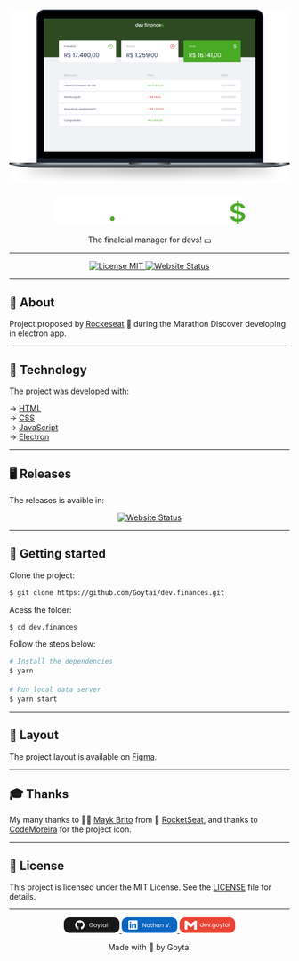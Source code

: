 <h1 align="center">
    <img src="/.github/banner.png" alt="dev.finances"/>
</h1>

<p align="center">
    <img src="/.github/logo.svg" alt="Logo"/><br><br>
    The finalcial manager for devs! 💵 <br>
</p>

------------

<p align="center">
    <a href="https://github.com/Goytai/devFinances/blob/master/LICENSE">
        <img src="https://img.shields.io/github/license/goytai/dev.finances?style=for-the-badge" alt="License MIT" />
    </a>
    <a href="https://github.com/Goytai/dev.finances/releases">
        <img src="https://img.shields.io/github/downloads/goytai/dev.finances/total?style=for-the-badge" alt="Website Status" />
    </a>
</p>

------------
<h2>📖 About</h2>

Project proposed by <a href="https://rocketseat.com.br/">Rockeseat</a> 🚀 during the Marathon Discover developing in electron app.

------------
<h2>🧪 Technology</h2>

The project was developed with:

&rarr; <a href="https://www.w3schools.com/html/">HTML</a> <br>
&rarr; <a href="https://www.w3schools.com/css/">CSS</a> <br>
&rarr; <a href="https://developer.mozilla.org/pt-BR/docs/Web/JavaScript">JavaScript</a> <br>
&rarr; <a href="https://www.electronjs.org/">Electron</a> <br>

------------
<h2>🖥️ Releases</h2>
The releases is avaible in:

<p align="center">
    <a href="https://github.com/Goytai/dev.finances/releases"><img src="https://img.shields.io/github/downloads/goytai/dev.finances/total?style=for-the-badge" alt="Website Status" /></a>
</p>

------------
<h2>🔌 Getting started</h2>
Clone the project:

```bash
$ git clone https://github.com/Goytai/dev.finances.git
```

Acess the folder:

```bash
$ cd dev.finances
```

Follow the steps below:
```bash
# Install the dependencies
$ yarn

# Run local data server
$ yarn start
```
------------
<h2>🔖 Layout</h2>
The project layout is available on <a href="https://www.figma.com/file/7Vu9DzUaCZIV4nibzkjgB4/dev.finance-Maratona-Discover/duplicate">Figma</a>.

------------
<h2>🎓 Thanks</h2>

My many thanks to 👨‍🏫 <a href="https://github.com/maykbrito">Mayk Brito</a> from 🚀 <a href="https://rocketseat.com.br/">RocketSeat</a>, and thanks to <a href="https://github.com/CodeMoreira">CodeMoreira</a> for the project icon.

------------
<h2>📝 License</h2>
This project is licensed under the MIT License. See the <a href="https://github.com/Goytai/devFinances/blob/master/LICENSE">LICENSE</a> file for details.

------------
<p align="center">
    <a href="https://github.com/Goytai">
        <img src="https://raw.githubusercontent.com/Goytai/goytai/master/github.svg" width="100px" alt="GitHub"/>
    </a>
    <a href="https://www.linkedin.com/in/goytai/">
        <img src="https://raw.githubusercontent.com/Goytai/goytai/master/linkedin.svg" width="100px" alt="Linkedin"/>
    </a>
    <a href="mailto:dev.goytai@gmail.com">
        <img src="https://raw.githubusercontent.com/Goytai/goytai/master/gmail.svg" width="100px" alt="Email"/>
    </a>
</p>
<p align="center">Made with 💜 by Goytai</p><br>
